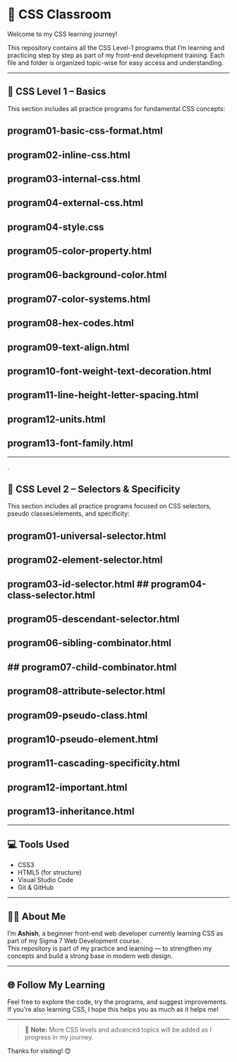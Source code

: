 # 🎨 CSS Classroom

Welcome to my CSS learning journey!

This repository contains all the CSS Level-1 programs that I’m learning and practicing step by step as part of my front-end development training. Each file and folder is organized topic-wise for easy access and understanding.

---

## 📝 CSS Level 1 – Basics

This section includes all practice programs for fundamental CSS concepts:

## program01-basic-css-format.html  
## program02-inline-css.html  
## program03-internal-css.html  
## program04-external-css.html  
## program04-style.css  
## program05-color-property.html  
## program06-background-color.html  
## program07-color-systems.html  
## program08-hex-codes.html  
## program09-text-align.html  
## program10-font-weight-text-decoration.html  
## program11-line-height-letter-spacing.html  
## program12-units.html  
## program13-font-family.html  

---

.

## 📝 CSS Level 2 – Selectors & Specificity
This section includes all practice programs focused on CSS selectors, pseudo classes/elements, and specificity:

## program01-universal-selector.html
## program02-element-selector.html
## program03-id-selector.html ## program04-class-selector.html
## program05-descendant-selector.html
## program06-sibling-combinator.html
## ## program07-child-combinator.html
## program08-attribute-selector.html
## program09-pseudo-class.html
## program10-pseudo-element.html
## program11-cascading-specificity.html
## program12-important.html
## program13-inheritance.html



---

## 💻 Tools Used

- CSS3
- HTML5 (for structure)
- Visual Studio Code
- Git & GitHub

---

## 🙋‍♂️ About Me

I’m **Ashish**, a beginner front-end web developer currently learning CSS as part of my Sigma 7 Web Development course.  
This repository is part of my practice and learning — to strengthen my concepts and build a strong base in modern web design.

---

## 🌐 Follow My Learning

Feel free to explore the code, try the programs, and suggest improvements.  
If you're also learning CSS, I hope this helps you as much as it helps me!

---

> 📌 **Note:** More CSS levels and advanced topics will be added as I progress in my journey.

Thanks for visiting! 😊
